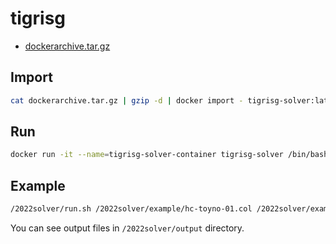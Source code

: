 # tigrisg

- [dockerarchive.tar.gz](https://drive.google.com/file/d/1FVKvckFvuUXsiCKDw1PQDID-zU8hr6pw/view?usp=sharing)

## Import
```bash
cat dockerarchive.tar.gz | gzip -d | docker import - tigrisg-solver:latest
```

## Run
```bash
docker run -it --name=tigrisg-solver-container tigrisg-solver /bin/bash
```

## Example
```bash
/2022solver/run.sh /2022solver/example/hc-toyno-01.col /2022solver/example/hc-toyno-01_01.dat
```

You can see output files in `/2022solver/output` directory.